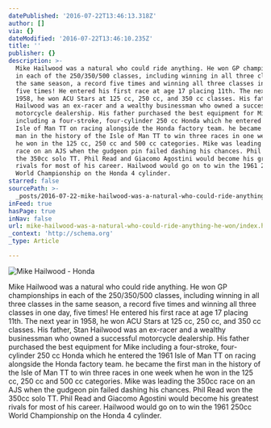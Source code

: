 ```yaml
---
datePublished: '2016-07-22T13:46:13.318Z'
author: []
via: {}
dateModified: '2016-07-22T13:46:10.235Z'
title: ''
publisher: {}
description: >-
  Mike Hailwood was a natural who could ride anything. He won GP championships
  in each of the 250/350/500 classes, including winning in all three classes in
  the same season, a record five times and winning all three classes in one day,
  five times! He entered his first race at age 17 placing 11th. The next year in
  1958, he won ACU Stars at 125 cc, 250 cc, and 350 cc classes. His father, Stan
  Hailwood was an ex-racer and a wealthy businessman who owned a successful
  motorcycle dealership. His father purchased the best equipment for Mike
  including a four-stroke, four-cylinder 250 cc Honda which he entered the 1961
  Isle of Man TT on racing alongside the Honda factory team. he became the first
  man in the history of the Isle of Man TT to win three races in one week when
  he won in the 125 cc, 250 cc and 500 cc categories. Mike was leading the 350cc
  race on an AJS when the gudgeon pin failed dashing his chances. Phil Read won
  the 350cc solo TT. Phil Read and Giacomo Agostini would become his greatest
  rivals for most of his career. Hailwood would go on to win the 1961 250cc
  World Championship on the Honda 4 cylinder.
starred: false
sourcePath: >-
  _posts/2016-07-22-mike-hailwood-was-a-natural-who-could-ride-anything-he-won.md
inFeed: true
hasPage: true
inNav: false
url: mike-hailwood-was-a-natural-who-could-ride-anything-he-won/index.html
_context: 'http://schema.org'
_type: Article

---
```

![Mike Hailwood - Honda](https://the-grid-user-content.s3-us-west-2.amazonaws.com/3202aed3-d672-4615-984b-017ffb49a970.jpg)

Mike Hailwood was a natural who could ride anything. He won GP championships in each of the 250/350/500 classes, including winning in all three classes in the same season, a record five times and winning all three classes in one day, five times! He entered his first race at age 17 placing 11th. The next year in 1958, he won ACU Stars at 125 cc, 250 cc, and 350 cc classes. His father, Stan Hailwood was an ex-racer and a wealthy businessman who owned a successful motorcycle dealership. His father purchased the best equipment for Mike including a four-stroke, four-cylinder 250 cc Honda which he entered the 1961 Isle of Man TT on racing alongside the Honda factory team. he became the first man in the history of the Isle of Man TT to win three races in one week when he won in the 125 cc, 250 cc and 500 cc categories. Mike was leading the 350cc race on an AJS when the gudgeon pin failed dashing his chances. Phil Read won the 350cc solo TT. Phil Read and Giacomo Agostini would become his greatest rivals for most of his career. Hailwood would go on to win the 1961 250cc World Championship on the Honda 4 cylinder.